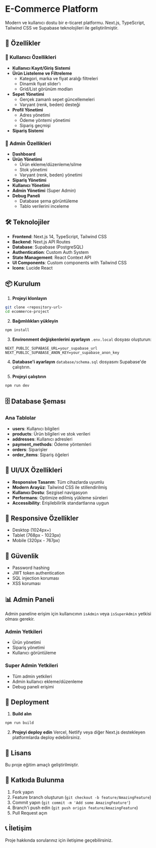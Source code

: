 # E-Commerce Platform

Modern ve kullanıcı dostu bir e-ticaret platformu. Next.js, TypeScript, Tailwind CSS ve Supabase teknolojileri ile geliştirilmiştir.

## 🚀 Özellikler

### 👤 Kullanıcı Özellikleri
- **Kullanıcı Kayıt/Giriş Sistemi**
- **Ürün Listeleme ve Filtreleme**
  - Kategori, marka ve fiyat aralığı filtreleri
  - Dinamik fiyat slider'ı
  - Grid/List görünüm modları
- **Sepet Yönetimi**
  - Gerçek zamanlı sepet güncellemeleri
  - Varyant (renk, beden) desteği
- **Profil Yönetimi**
  - Adres yönetimi
  - Ödeme yöntemi yönetimi
  - Sipariş geçmişi
- **Sipariş Sistemi**

### 🔧 Admin Özellikleri
- **Dashboard**
- **Ürün Yönetimi**
  - Ürün ekleme/düzenleme/silme
  - Stok yönetimi
  - Varyant (renk, beden) yönetimi
- **Sipariş Yönetimi**
- **Kullanıcı Yönetimi**
- **Admin Yönetimi** (Super Admin)
- **Debug Paneli**
  - Database şema görüntüleme
  - Tablo verilerini inceleme

## 🛠️ Teknolojiler

- **Frontend**: Next.js 14, TypeScript, Tailwind CSS
- **Backend**: Next.js API Routes
- **Database**: Supabase (PostgreSQL)
- **Authentication**: Custom Auth System
- **State Management**: React Context API
- **UI Components**: Custom components with Tailwind CSS
- **Icons**: Lucide React

## 📦 Kurulum

1. **Projeyi klonlayın**
```bash
git clone <repository-url>
cd ecommerce-project
```

2. **Bağımlılıkları yükleyin**
```bash
npm install
```

3. **Environment değişkenlerini ayarlayın**
`.env.local` dosyası oluşturun:
```env
NEXT_PUBLIC_SUPABASE_URL=your_supabase_url
NEXT_PUBLIC_SUPABASE_ANON_KEY=your_supabase_anon_key
```

4. **Database'i ayarlayın**
`database/schema.sql` dosyasını Supabase'de çalıştırın.

5. **Projeyi çalıştırın**
```bash
npm run dev
```

## 🗄️ Database Şeması

### Ana Tablolar
- **users**: Kullanıcı bilgileri
- **products**: Ürün bilgileri ve stok verileri
- **addresses**: Kullanıcı adresleri
- **payment_methods**: Ödeme yöntemleri
- **orders**: Siparişler
- **order_items**: Sipariş öğeleri

## 🎨 UI/UX Özellikleri

- **Responsive Tasarım**: Tüm cihazlarda uyumlu
- **Modern Arayüz**: Tailwind CSS ile stillendirilmiş
- **Kullanıcı Dostu**: Sezgisel navigasyon
- **Performans**: Optimize edilmiş yükleme süreleri
- **Accessibility**: Erişilebilirlik standartlarına uygun

## 📱 Responsive Özellikler

- Desktop (1024px+)
- Tablet (768px - 1023px)
- Mobile (320px - 767px)

## 🔐 Güvenlik

- Password hashing
- JWT token authentication
- SQL injection koruması
- XSS koruması

## 📊 Admin Paneli

Admin paneline erişim için kullanıcının `isAdmin` veya `isSuperAdmin` yetkisi olması gerekir.

### Admin Yetkileri
- Ürün yönetimi
- Sipariş yönetimi
- Kullanıcı görüntüleme

### Super Admin Yetkileri
- Tüm admin yetkileri
- Admin kullanıcı ekleme/düzenleme
- Debug paneli erişimi

## 🚀 Deployment

1. **Build alın**
```bash
npm run build
```

2. **Projeyi deploy edin**
Vercel, Netlify veya diğer Next.js destekleyen platformlarda deploy edebilirsiniz.

## 📄 Lisans

Bu proje eğitim amaçlı geliştirilmiştir.

## 🤝 Katkıda Bulunma

1. Fork yapın
2. Feature branch oluşturun (`git checkout -b feature/AmazingFeature`)
3. Commit yapın (`git commit -m 'Add some AmazingFeature'`)
4. Branch'i push edin (`git push origin feature/AmazingFeature`)
5. Pull Request açın

## 📞 İletişim

Proje hakkında sorularınız için iletişime geçebilirsiniz. 